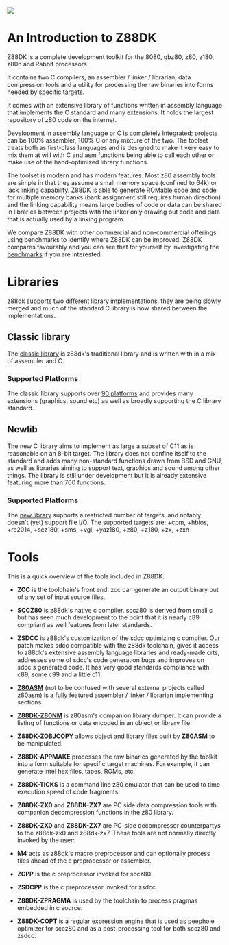![](https://raw.githubusercontent.com/wiki/z88dk/z88dk/images/logo.gif)


# An Introduction to Z88DK

Z88DK is a complete development toolkit for the 8080, gbz80, z80, z180, z80n and Rabbit processors.

It contains two C compilers, an assembler / linker / librarian, data compression tools and a utility for processing the raw binaries into forms needed by specific targets.

It comes with an extensive library of functions written in assembly language that implements the C standard and many extensions.  It holds the largest repository of z80 code on the internet.

Development in assembly language or C is completely integrated; projects can be 100% assembler, 100% C or any mixture of the two.  The toolset treats both as first-class languages and is designed to make it very easy to mix them at will with C and asm functions being able to call each other or make use of the hand-optimized library functions.

The toolset is modern and has modern features.  Most z80 assembly tools are simple in that they assume a small memory space (confined to 64k) or lack linking capability.  Z88DK is able to generate ROMable code and code for multiple memory banks (bank assignment still requires human direction) and the linking capability means large bodies of code or data can be shared in libraries between projects with the linker only drawing out code and data that is actually used by a linking program.

We compare Z88DK with other commercial and non-commercial offerings using benchmarks to identify where Z88DK can be improved.  Z88DK compares favourably and you can see that for yourself by investigating the [benchmarks](https://github.com/z88dk/z88dk/tree/master/libsrc/_DEVELOPMENT/EXAMPLES/benchmarks) if you are interested.

#  Libraries

z88dk supports two different library implementations, they are being slowly merged and much of the standard C library is now shared between the implementations.

## Classic library

The [classic library](Classic-Overview) is z88dk's traditional library and is written with in a mix of assembler and C.

### Supported Platforms

The classic library supports over [90 platforms](Platform) and provides many extensions (graphics, sound etc) as well as broadly supporting the C library standard.

## Newlib

The new C library aims to implement as large a subset of C11 as is reasonable on an 8-bit target. The library does not confine itself to the standard and adds many non-standard functions drawn from BSD and GNU, as well as libraries aiming to support text, graphics and sound among other things. The library is still under development but it is already extensive featuring more than 700 functions.
### Supported Platforms

The [new library](https://github.com/z88dk/z88dk/wiki/Introduction) supports a restricted number of targets, and notably doesn't (yet) support file I/O. The supported targets are: +cpm, +hbios, +rc2014, +scz180, +sms, +vgl, +yaz180, +z80, +z180, +zx, +zxn

#  Tools

This is a quick overview of the tools included in Z88DK.

* **ZCC** is the toolchain's front end. zcc can generate an output binary out of any set of input source files.

* **SCCZ80** is z88dk's native c compiler. sccz80 is derived from small c but has seen much development to the point that it is nearly c89 compliant as well features from later standards.

* **ZSDCC** is z88dk's customization of the sdcc optimizing c compiler. Our patch makes sdcc compatible with the z88dk toolchain, gives it access to z88dk's extensive assembly language libraries and ready-made crts, addresses some of sdcc's code generation bugs and improves on sdcc's generated code.  It has very good standards compliance with c89, some c99 and a little c11.

* **[Z80ASM](Tool-z80asm)** (not to be confused with several external projects called z80asm) is a fully featured assembler / linker / librarian implementing sections.

* **[Z88DK-Z80NM](Tool-z80nm)** is z80asm's companion library dumper. It can provide a listing of functions or data encoded in an object or library file.

* **[Z88DK-ZOBJCOPY](Tool-zobjcopy)** allows object and library files built by **[Z80ASM](Tool-z80asm)** to be manipulated.

* **Z88DK-APPMAKE** processes the raw binaries generated by the toolkit into a form suitable for specific target machines. For example, it can generate intel hex files, tapes, ROMs, etc.

* **Z88DK-TICKS** is a command line z80 emulator that can be used to time execution speed of code fragments.

* **Z88DK-ZX0** and **Z88DK-ZX7** are PC side data compression tools with companion decompression functions in the z80 library.

* **Z88DK-ZX0** and **Z88DK-ZX7** are  PC-side decompressor counterpartys to the z88dk-zx0 and z88dk-zx7.
These tools are not normally directly invoked by the user:

* **M4** acts as z88dk's macro preprocessor and can optionally process files ahead of the c preprocessor or assembler.

* **ZCPP** is the c preprocessor invoked for sccz80.

* **ZSDCPP** is the c preprocessor invoked for zsdcc.

* **Z88DK-ZPRAGMA** is used by the toolchain to process pragmas embedded in c source.

* **Z88DK-COPT** is a regular expression engine that is used as peephole optimizer for sccz80 and as a post-processing tool for both sccz80 and zsdcc.